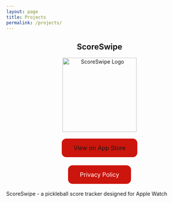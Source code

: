```yaml
---
layout: page
title: Projects
permalink: /projects/
---
```


<h2 align="center">ScoreSwipe</h2>

<p align="center">
<img src="{{ site.baseurl }}/images/ScoreSwipe.png" alt="ScoreSwipe Logo" width="200" height="200"/>
</p>

<p align="center">
<a href="" class="button">View on App Store</a>
</p>

<p align="center">
<a href="{{ site.baseurl }}/projects/ScoreSwipe/privacy-policy" class="button">Privacy Policy</a>
</p>

ScoreSwipe - a pickleball score tracker designed for Apple Watch

<style>
.button {
  background-color: #cc150c;
  border: none;
  color: white;
  padding: 15px 32px;
  text-align: center;
  text-decoration: none;
  display: inline-block;
  font-size: 16px;
  margin: 4px 2px;
  cursor: pointer;
  border-radius: 12px;
}
.button:hover {
  color: black;
}
</style>